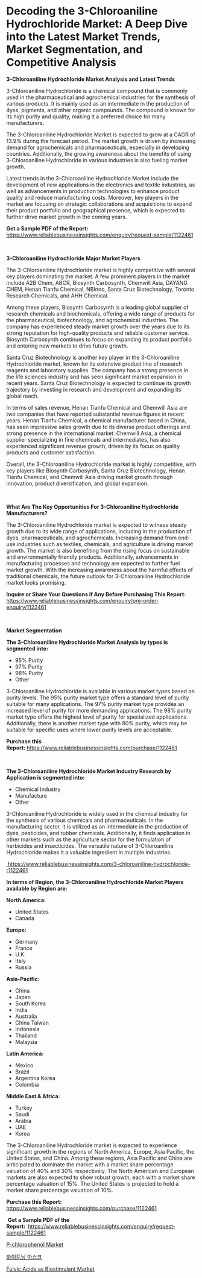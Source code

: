 <p><h1>Decoding the 3-Chloroaniline Hydrochloride Market: A Deep Dive into the Latest Market Trends, Market Segmentation, and Competitive Analysis</h1></p><p><strong>3-Chloroaniline Hydrochloride Market Analysis and Latest Trends</strong></p>
<p><p>3-Chloroaniline Hydrochloride is a chemical compound that is commonly used in the pharmaceutical and agrochemical industries for the synthesis of various products. It is mainly used as an intermediate in the production of dyes, pigments, and other organic compounds. The compound is known for its high purity and quality, making it a preferred choice for many manufacturers.</p><p>The 3-Chloroaniline Hydrochloride Market is expected to grow at a CAGR of 13.9% during the forecast period. The market growth is driven by increasing demand for agrochemicals and pharmaceuticals, especially in developing countries. Additionally, the growing awareness about the benefits of using 3-Chloroaniline Hydrochloride in various industries is also fueling market growth.</p><p>Latest trends in the 3-Chloroaniline Hydrochloride Market include the development of new applications in the electronics and textile industries, as well as advancements in production technologies to enhance product quality and reduce manufacturing costs. Moreover, key players in the market are focusing on strategic collaborations and acquisitions to expand their product portfolio and geographical presence, which is expected to further drive market growth in the coming years.</p></p>
<p><strong>Get a Sample PDF of the Report:&nbsp;</strong> <a href="https://www.reliablebusinessinsights.com/enquiry/request-sample/1122461">https://www.reliablebusinessinsights.com/enquiry/request-sample/1122461</a></p>
<p>&nbsp;</p>
<p><strong>3-Chloroaniline Hydrochloride Major Market Players</strong></p>
<p><p>The 3-Chloroaniline Hydrochloride market is highly competitive with several key players dominating the market. A few prominent players in the market include A2B Chem, ABCR, Biosynth Carbosynth, Chemwill Asia, DAYANG CHEM, Henan Tianfu Chemical, NBInno, Santa Cruz Biotechnology, Toronto Research Chemicals, and AHH Chemical.</p><p>Among these players, Biosynth Carbosynth is a leading global supplier of research chemicals and biochemicals, offering a wide range of products for the pharmaceutical, biotechnology, and agrochemical industries. The company has experienced steady market growth over the years due to its strong reputation for high-quality products and reliable customer service. Biosynth Carbosynth continues to focus on expanding its product portfolio and entering new markets to drive future growth.</p><p>Santa Cruz Biotechnology is another key player in the 3-Chloroaniline Hydrochloride market, known for its extensive product line of research reagents and laboratory supplies. The company has a strong presence in the life sciences industry and has seen significant market expansion in recent years. Santa Cruz Biotechnology is expected to continue its growth trajectory by investing in research and development and expanding its global reach.</p><p>In terms of sales revenue, Henan Tianfu Chemical and Chemwill Asia are two companies that have reported substantial revenue figures in recent years. Henan Tianfu Chemical, a chemical manufacturer based in China, has seen impressive sales growth due to its diverse product offerings and strong presence in the international market. Chemwill Asia, a chemical supplier specializing in fine chemicals and intermediates, has also experienced significant revenue growth, driven by its focus on quality products and customer satisfaction.</p><p>Overall, the 3-Chloroaniline Hydrochloride market is highly competitive, with key players like Biosynth Carbosynth, Santa Cruz Biotechnology, Henan Tianfu Chemical, and Chemwill Asia driving market growth through innovation, product diversification, and global expansion.</p></p>
<p>&nbsp;</p>
<p><strong>What Are The Key Opportunities For 3-Chloroaniline Hydrochloride Manufacturers?</strong></p>
<p><p>The 3-Chloroaniline Hydrochloride market is expected to witness steady growth due to its wide range of applications, including in the production of dyes, pharmaceuticals, and agrochemicals. Increasing demand from end-use industries such as textiles, chemicals, and agriculture is driving market growth. The market is also benefiting from the rising focus on sustainable and environmentally friendly products. Additionally, advancements in manufacturing processes and technology are expected to further fuel market growth. With the increasing awareness about the harmful effects of traditional chemicals, the future outlook for 3-Chloroaniline Hydrochloride market looks promising.</p></p>
<p><strong>Inquire or Share Your Questions If Any Before Purchasing This Report:</strong> <a href="https://www.reliablebusinessinsights.com/enquiry/pre-order-enquiry/1122461">https://www.reliablebusinessinsights.com/enquiry/pre-order-enquiry/1122461</a></p>
<p>&nbsp;</p>
<p><strong>Market Segmentation</strong></p>
<p><strong>The 3-Chloroaniline Hydrochloride Market Analysis by types is segmented into:</strong></p>
<p><ul><li>95% Purity</li><li>97% Purity</li><li>98% Purity</li><li>Other</li></ul></p>
<p><p>3-Chloroaniline Hydrochloride is available in various market types based on purity levels. The 95% purity market type offers a standard level of purity suitable for many applications. The 97% purity market type provides an increased level of purity for more demanding applications. The 98% purity market type offers the highest level of purity for specialized applications. Additionally, there is another market type with 80% purity, which may be suitable for specific uses where lower purity levels are acceptable.</p></p>
<p><strong>Purchase this Report:&nbsp;</strong><a href="https://www.reliablebusinessinsights.com/purchase/1122461">https://www.reliablebusinessinsights.com/purchase/1122461</a></p>
<p>&nbsp;</p>
<p><strong>The 3-Chloroaniline Hydrochloride Market Industry Research by Application is segmented into:</strong></p>
<p><ul><li>Chemical Industry</li><li>Manufacture</li><li>Other</li></ul></p>
<p><p>3-Chloroaniline Hydrochloride is widely used in the chemical industry for the synthesis of various chemicals and pharmaceuticals. In the manufacturing sector, it is utilized as an intermediate in the production of dyes, pesticides, and rubber chemicals. Additionally, it finds application in other markets such as the agriculture sector for the formulation of herbicides and insecticides. The versatile nature of 3-Chloroaniline Hydrochloride makes it a valuable ingredient in multiple industries.</p></p>
<p><a href="https://www.reliablebusinessinsights.com/3-chloroaniline-hydrochloride-r1122461">&nbsp;https://www.reliablebusinessinsights.com/3-chloroaniline-hydrochloride-r1122461</a></p>
<p><strong>In terms of Region, the 3-Chloroaniline Hydrochloride Market Players available by Region are:</strong></p>
<p>
    <p> <strong> North America: </strong>
        <ul>
            <li>United States</li>
            <li>Canada</li>
        </ul>
        </p> 
    <p> <strong> Europe: </strong>
        <ul>
            <li>Germany</li>
            <li>France</li>
            <li>U.K.</li>
            <li>Italy</li>
            <li>Russia</li>
        </ul>
        </p> 
    <p> <strong> Asia-Pacific: </strong>
        <ul>
            <li>China</li>
            <li>Japan</li>
            <li>South Korea</li>
            <li>India</li>
            <li>Australia</li>
            <li>China Taiwan</li>
            <li>Indonesia</li>
            <li>Thailand</li>
            <li>Malaysia</li>
        </ul>
        </p> 
    <p> <strong> Latin America: </strong>
        <ul>
            <li>Mexico</li>
            <li>Brazil</li>
            <li>Argentina Korea</li>
            <li>Colombia</li>
        </ul>
        </p> 
    <p> <strong> Middle East & Africa: </strong>
        <ul>
            <li>Turkey</li>
            <li>Saudi</li>
            <li>Arabia</li>
            <li>UAE</li>
            <li>Korea</li>
        </ul>
    </p>
    </p>
<p><p>The 3-Chloroaniline Hydrochloride market is expected to experience significant growth in the regions of North America, Europe, Asia Pacific, the United States, and China. Among these regions, Asia Pacific and China are anticipated to dominate the market with a market share percentage valuation of 40% and 30% respectively. The North American and European markets are also expected to show robust growth, each with a market share percentage valuation of 15%. The United States is projected to hold a market share percentage valuation of 10%.</p></p>
<p><strong>Purchase this Report: </strong><a href="https://www.reliablebusinessinsights.com/purchase/1122461">https://www.reliablebusinessinsights.com/purchase/1122461</a></p>
<p>&nbsp;<strong>Get a Sample PDF of the Report:&nbsp;&nbsp;</strong><a href="https://www.reliablebusinessinsights.com/enquiry/request-sample/1122461">https://www.reliablebusinessinsights.com/enquiry/request-sample/1122461</a></p>
<p><strong></strong></p>
<p><p><a href="https://github.com/btwcqfvq34/Market-Research-Report-List-1/blob/main/p-chlorophenol-market.md">P-chlorophenol Market</a></p><p><a href="https://github.com/rifqimuhammad018/Market-Research-Report-List-1/blob/main/3000298146052.md">화이트닝 마스크</a></p><p><a href="https://github.com/sleepman642/Market-Research-Report-List-1/blob/main/fulvic-acids-as-biostimulant-market.md">Fulvic Acids as Biostimulant Market</a></p></p>
